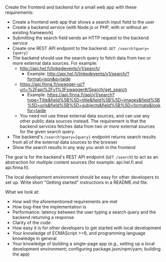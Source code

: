Create the frontend and backend for a small web app with these requirements:

- Create a frontend web app that shows a search input field to the user
- Create a backend service (with Node.js or PHP, with or without an existing framework)
- Submitting the search field sends an HTTP request to the backend service
- Create one REST API endpoint to the backend: `GET /search?query={query}`
- The backend should use the search query to fetch data from two or more external data sources.
  For example:
  - http://api.hel.fi/linkedevents/v1/search/
    - Example: http://api.hel.fi/linkedevents/v1/search/?format=json&q=taide
  - https://api.finna.fi/swagger-ui/?url=%2Fapi%2Fv1%3Fswagger#/Search/get_search
    - Example: https://api.finna.fi/api/v1/search?type=Title&field%5B%5D=title&field%5B%5D=images&field%5B%5D=urls&field%5B%5D=subjects&field%5B%5D=formats&lookfor=taide
  - You need not use these external data sources, and can use any other public
    data sources instead. The requirement is that the backend services fetches
    data from _two or more_ external sources for the given search query.
- The backend's `/search?query={query}` endpoint returns search results from all
  of the external data sources to the browser
- Show the search results in any way you wish in the frontend

The goal is for the backend's REST API endpoint (`GET /search`) to act as
an abstraction for multiple content sources (for example: api.hel.fi and api.finna.fi).

The local development environment should be easy for other developers to set up.
Write short "Getting started" instructions in a README.md file.

What we look at:

- How well the aforementioned requirements are met
- How bug-free the implementation is
- Performance: latency between the user typing a search query and the backend returning a response
- Clarity of the code
- How easy it is for other developers to get started with local development
- Your knowledge of ECMAScript >=6, and programming language knowledge in general
- Your knowledge of building a single-page app (e.g., setting up a local development environment; configuring package.json/npm/yarn; building the app)
